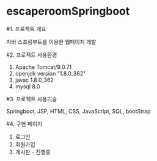 # escaperoomSpringboot


#1. 프로젝트 개요

자바 스프링부트를 이용한 웹페이지 개발

#2. 프로젝트 사용환경
1) Apache Tomcat/9.0.71
2) openjdk version "1.8.0_362"
3) javac 1.8.0_362
4) mysql 8.0

#3. 프로젝트 사용기술

Springboot, JSP, HTML, CSS, JavaScript, SQL, bootStrap

#4. 구현 페이지 
1) 로그인
2) 회원가입
3) 게시판 - 진행중
